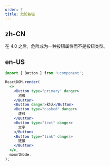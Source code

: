 ```yaml
---
order: 7
title: 危险按钮
---
```


## zh-CN

在 4.0 之后，危险成为一种按钮属性而不是按钮类型。

## en-US

```jsx
import { Button } from 'ucomponent';

ReactDOM.render(
  <>
    <Button type="primary" danger>
      初级
    </Button>
    <Button danger>默认</Button>
    <Button type="dashed" danger>
      虚线
    </Button>
    <Button type="text" danger>
      文字
    </Button>
    <Button type="link" danger>
      链接
    </Button>
  </>,
  mountNode,
);
```
